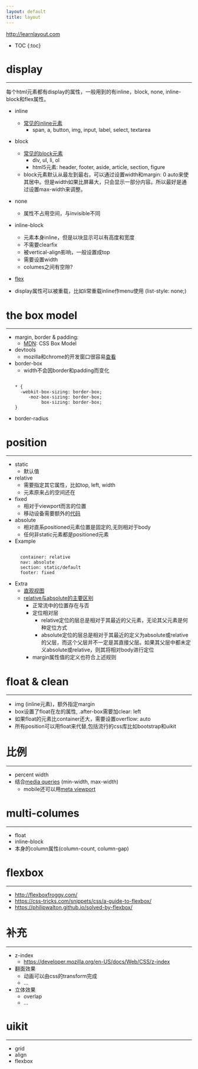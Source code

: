 ```yaml
---
layout: default
title: layout
---
```


<http://learnlayout.com>

* TOC
{:toc}

# display
---
每个html元素都有display的属性，一般用到的有inline，block, none, inline-block和flex属性。

- inline
  - [常见的inline元素](https://developer.mozilla.org/en-US/docs/Web/HTML/Inline_elemente)
    - span, a, button, img, input, label, select, textarea

- block
  - [常见的block元素](https://developer.mozilla.org/en-US/docs/Web/HTML/Block-level_elements)
    - div, ul, li, ol
    - html5元素: header, footer, aside, article, section, figure
  - block元素默认从最左到最右，可以通过设置width和margin: 0 auto来使其居中。但是width如果比屏幕大，只会显示一部分内容。所以最好是通过设置max-width来调整。

- none
  - 属性不占用空间，与invisible不同

- inline-block
  - 元素本身inline，但是以块显示可以有高度和宽度
  - 不需要clearfix
  - 被vertical-align影响，一般设置成top
  - 需要设置width
  - columes之间有空隙?

- [flex](#flexbox)
- display属性可以被重载，比如li常重载inline作menu使用 (list-style: none;)

# the box model
---
- margin, border & padding:
  - [MDN](https://developer.mozilla.org/en-US/docs/Web/CSS/CSS_Box_Model): CSS Box Model
- devtools
  - mozilla和chrome的开发窗口很容易[查看](https://hacks.mozilla.org/2014/05/editable-box-model-multiple-selection-sublime-text-keys-much-more-firefox-developer-tools-episode-31/)
- border-box
  - width不会因border和padding而变化
  <pre><code>
  * {
    -webkit-box-sizing: border-box;
       -moz-box-sizing: border-box;
            box-sizing: border-box;
  }
  </code></pre>
- border-radius

# position
---
- static
  - 默认值
- relative
  - 需要指定其它属性，比如top, left, width
  - 元素原来占的空间还在
- fixed
  - 相对于viewport而言的位置
  - 移动设备需要额外的[代码](http://bradfrostweb.com/blog/mobile/fixed-position/)
- absolute
  - 相对直系positioned元素位置是固定的,无则相对于body
  - 任何非static元素都是positioned元素
- Example
  <pre><code>
    container: relative
    nav: absolute
    section: static/default
    footer: fixed
  </code></pre>
- Extra
  - [直观视图](http://nigelbuckner.com/downloads/handouts/web/pos-explained/index.html)
  - [relative与absolute的主要区别](http://developer.51cto.com/art/201009/225201_all.htm)
    - 正常流中的位置存在与否
    - 定位相对层
      - relative定位的层总是相对于其最近的父元素，无论其父元素是何种定位方式
      - absolute定位的层总是相对于其最近的定义为absolute或relative的父层，而这个父层并不一定是其直接父层。如果其父层中都未定义absolute或relative，则其将相对body进行定位
    - margin属性值的定义也符合上述规则

# float & clean
---
- img (inline元素)，额外指定margin
- box设置了float在左的属性, .after-box需要加clear: left
- 如果float的元素比container还大，需要设置overflow: auto
- 所有position可以用float来代替,包括流行的css库比如bootstrap和uikit

# 比例
---
- percent width
- 结合[media queries](https://developer.mozilla.org/en-US/docs/CSS/Media_queries) (min-width, max-width)
  - mobile还可以用[meta viewport](https://dev.opera.com/articles/an-introduction-to-meta-viewport-and-viewport/)

# multi-columes
---
- float
- inline-block
- 本身的column属性(column-count, column-gap)

# flexbox
---
- <http://flexboxfroggy.com/>
- <https://css-tricks.com/snippets/css/a-guide-to-flexbox/>
- <https://philipwalton.github.io/solved-by-flexbox/>

# 补充
---
- z-index
  - <https://developer.mozilla.org/en-US/docs/Web/CSS/z-index>
- 翻面效果
  - 动画可以由css的transform完成
  - ...
- 立体效果
  - overlap
  - ...

# uikit
---
- grid
- align
- flexbox
